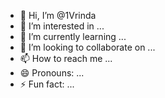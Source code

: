 - 👋 Hi, I’m @1Vrinda
- 👀 I’m interested in ...
- 🌱 I’m currently learning ...
- 💞️ I’m looking to collaborate on ...
- 📫 How to reach me ...
- 😄 Pronouns: ...
- ⚡ Fun fact: ...

<!---
1Vrinda/1Vrinda is a ✨ special ✨ repository because its `README.md` (this file) appears on your GitHub profile.
You can click the Preview link to take a look at your changes.
--->
